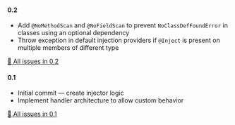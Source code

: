 
#### 0.2
- Add `@NoMethodScan` and `@NoFieldScan` to prevent `NoClassDefFoundError` in classes using an optional dependency
- Throw exception in default injection providers if `@Inject` is present on multiple members of different type

[:green_book: All issues in 0.2](https://github.com/ljacqu/DependencyInjector/milestone/2?closed=1)


#### 0.1
- Initial commit — create injector logic
- Implement handler architecture to allow custom behavior

[:green_book: All issues in 0.1](https://github.com/ljacqu/DependencyInjector/milestone/1?closed=1)